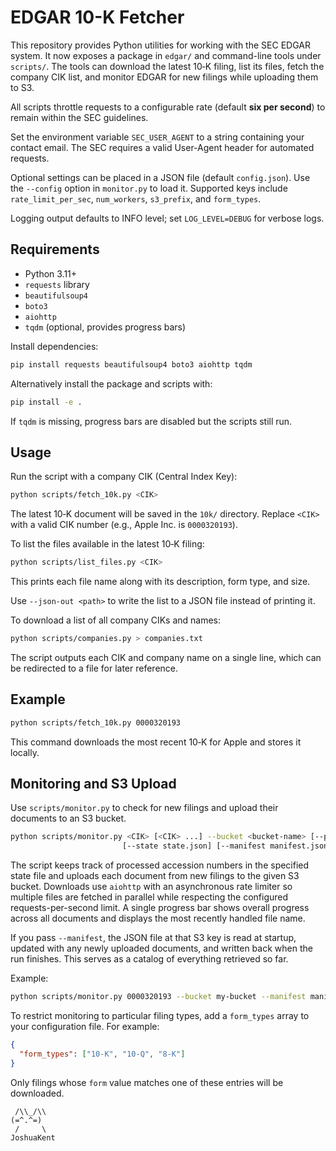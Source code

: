 # EDGAR 10-K Fetcher

This repository provides Python utilities for working with the SEC EDGAR system.
It now exposes a package in `edgar/` and command-line tools under `scripts/`.
The tools can download the latest 10‑K filing, list its files, fetch the company
CIK list, and monitor EDGAR for new filings while uploading them to S3.

All scripts throttle requests to a configurable rate (default **six per second**) to remain within the SEC guidelines.

Set the environment variable `SEC_USER_AGENT` to a string containing your contact email. The SEC requires a valid User-Agent header for automated requests.

Optional settings can be placed in a JSON file (default `config.json`). Use the
`--config` option in `monitor.py` to load it. Supported keys include
`rate_limit_per_sec`, `num_workers`, `s3_prefix`, and `form_types`.

Logging output defaults to INFO level; set `LOG_LEVEL=DEBUG` for verbose logs.

## Requirements

- Python 3.11+
- `requests` library
- `beautifulsoup4`
- `boto3`
- `aiohttp`
- `tqdm` (optional, provides progress bars)

Install dependencies:

```bash
pip install requests beautifulsoup4 boto3 aiohttp tqdm
```

Alternatively install the package and scripts with:

```bash
pip install -e .
```

If `tqdm` is missing, progress bars are disabled but the scripts still run.

## Usage

Run the script with a company CIK (Central Index Key):

```bash
python scripts/fetch_10k.py <CIK>
```

The latest 10‑K document will be saved in the `10k/` directory. Replace `<CIK>` with a valid CIK number (e.g., Apple Inc. is `0000320193`).

To list the files available in the latest 10‑K filing:

```bash
python scripts/list_files.py <CIK>
```
This prints each file name along with its description, form type, and size.

Use `--json-out <path>` to write the list to a JSON file instead of printing it.

To download a list of all company CIKs and names:

```bash
python scripts/companies.py > companies.txt
```

The script outputs each CIK and company name on a single line, which can be
redirected to a file for later reference.

## Example

```bash
python scripts/fetch_10k.py 0000320193
```

This command downloads the most recent 10‑K for Apple and stores it locally.

## Monitoring and S3 Upload

Use `scripts/monitor.py` to check for new filings and upload their documents to an S3 bucket.

```bash
python scripts/monitor.py <CIK> [<CIK> ...] --bucket <bucket-name> [--prefix path/] \
                         [--state state.json] [--manifest manifest.json]
```

The script keeps track of processed accession numbers in the specified state file and uploads each document from new filings to the given S3 bucket.
Downloads use `aiohttp` with an asynchronous rate limiter so multiple files are fetched in parallel while respecting the configured requests-per-second limit. A single progress bar shows overall progress across all documents and displays the most recently handled file name.

If you pass `--manifest`, the JSON file at that S3 key is read at startup,
updated with any newly uploaded documents, and written back when the run
finishes. This serves as a catalog of everything retrieved so far.

Example:

```bash
python scripts/monitor.py 0000320193 --bucket my-bucket --manifest manifests/apple.json
```

To restrict monitoring to particular filing types, add a `form_types` array to
your configuration file. For example:

```json
{
  "form_types": ["10-K", "10-Q", "8-K"]
}
```

Only filings whose `form` value matches one of these entries will be downloaded.

```
 /\\_/\\
(=^.^=)
 /     \
JoshuaKent
```